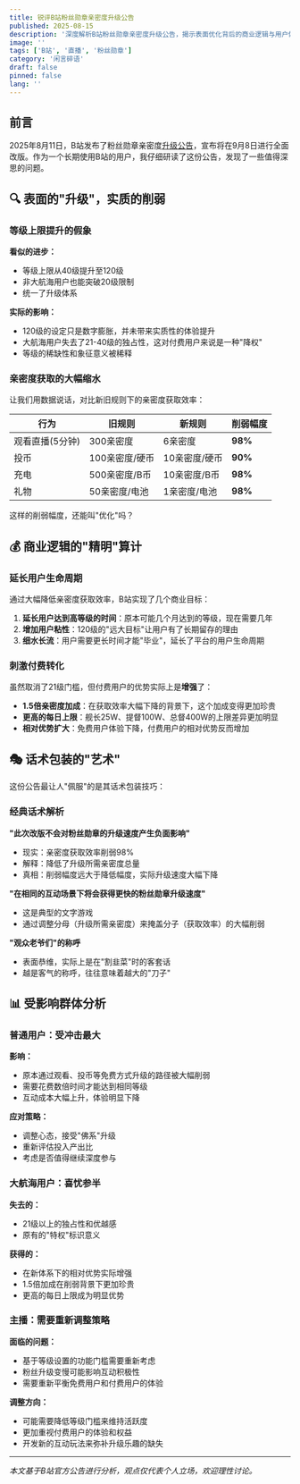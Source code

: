 ```yaml
---
title: 锐评B站粉丝勋章亲密度升级公告
published: 2025-08-15
description: '深度解析B站粉丝勋章亲密度升级公告，揭示表面优化背后的商业逻辑与用户体验倒退'
image: ''
tags: ['B站', '直播', '粉丝勋章']
category: '闲言碎语'
draft: false
pinned: false
lang: ''
---
```


## 前言

2025年8月11日，B站发布了粉丝勋章亲密度[升级公告](https://link.bilibili.com/p/eden/news#/newsdetail?id=4644)，宣布将在9月8日进行全面改版。作为一个长期使用B站的用户，我仔细研读了这份公告，发现了一些值得深思的问题。

## 🔍 表面的"升级"，实质的削弱

### 等级上限提升的假象

**看似的进步：**
- 等级上限从40级提升至120级
- 非大航海用户也能突破20级限制
- 统一了升级体系

**实际的影响：**
- 120级的设定只是数字膨胀，并未带来实质性的体验提升
- 大航海用户失去了21-40级的独占性，这对付费用户来说是一种"降权"
- 等级的稀缺性和象征意义被稀释

### 亲密度获取的大幅缩水

让我们用数据说话，对比新旧规则下的亲密度获取效率：

| 行为 | 旧规则 | 新规则 | 削弱幅度 |
|------|--------|--------|----------|
| 观看直播(5分钟) | 300亲密度 | 6亲密度 | **98%** |
| 投币 | 100亲密度/硬币 | 10亲密度/硬币 | **90%** |
| 充电 | 500亲密度/B币 | 10亲密度/B币 | **98%** |
| 礼物 | 50亲密度/电池 | 1亲密度/电池 | **98%** |

这样的削弱幅度，还能叫"优化"吗？

## 💰 商业逻辑的"精明"算计

### 延长用户生命周期

通过大幅降低亲密度获取效率，B站实现了几个商业目标：

1. **延长用户达到高等级的时间**：原本可能几个月达到的等级，现在需要几年
2. **增加用户粘性**：120级的"远大目标"让用户有了长期留存的理由
3. **细水长流**：用户需要更长时间才能"毕业"，延长了平台的用户生命周期

### 刺激付费转化

虽然取消了21级门槛，但付费用户的优势实际上是**增强**了：

- **1.5倍亲密度加成**：在获取效率大幅下降的背景下，这个加成变得更加珍贵
- **更高的每日上限**：舰长25W、提督100W、总督400W的上限差异更加明显
- **相对优势扩大**：免费用户体验下降，付费用户的相对优势反而增加

## 🎭 话术包装的"艺术"

这份公告最让人"佩服"的是其话术包装技巧：

### 经典话术解析

**"此次改版不会对粉丝勋章的升级速度产生负面影响"**
- 现实：亲密度获取效率削弱98%
- 解释：降低了升级所需亲密度总量
- 真相：削弱幅度远大于降低幅度，实际升级速度大幅下降

**"在相同的互动场景下将会获得更快的粉丝勋章升级速度"**
- 这是典型的文字游戏
- 通过调整分母（升级所需亲密度）来掩盖分子（获取效率）的大幅削弱

**"观众老爷们"的称呼**
- 表面恭维，实际上是在"割韭菜"时的客套话
- 越是客气的称呼，往往意味着越大的"刀子"

## 📊 受影响群体分析

### 普通用户：受冲击最大

**影响：**
- 原本通过观看、投币等免费方式升级的路径被大幅削弱
- 需要花费数倍时间才能达到相同等级
- 互动成本大幅上升，体验明显下降

**应对策略：**
- 调整心态，接受"佛系"升级
- 重新评估投入产出比
- 考虑是否值得继续深度参与

### 大航海用户：喜忧参半

**失去的：**
- 21级以上的独占性和优越感
- 原有的"特权"标识意义

**获得的：**
- 在新体系下的相对优势实际增强
- 1.5倍加成在削弱背景下更加珍贵
- 更高的每日上限成为明显优势

### 主播：需要重新调整策略

**面临的问题：**
- 基于等级设置的功能门槛需要重新考虑
- 粉丝升级变慢可能影响互动积极性
- 需要重新平衡免费用户和付费用户的体验

**调整方向：**
- 可能需要降低等级门槛来维持活跃度
- 更加重视付费用户的体验和权益
- 开发新的互动玩法来弥补升级乐趣的缺失

---

*本文基于B站官方公告进行分析，观点仅代表个人立场，欢迎理性讨论。*
